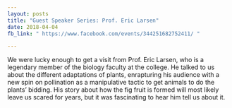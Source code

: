 ```yaml
---
layout: posts
title: "Guest Speaker Series: Prof. Eric Larsen"
date: 2018-04-04
fb_link: " https://www.facebook.com/events/344251682752411/ "

---
```


We were lucky enough to get a visit from Prof. Eric Larsen, who is a legendary member of the biology faculty at the college. He talked to us about the different adaptations of plants, enrapturing his audience with a new spin on pollination as a manipulative tactic to get animals to do the plants’ bidding. His story about how the fig fruit is formed will most likely leave us scared for years, but it was fascinating to hear him tell us about it.
